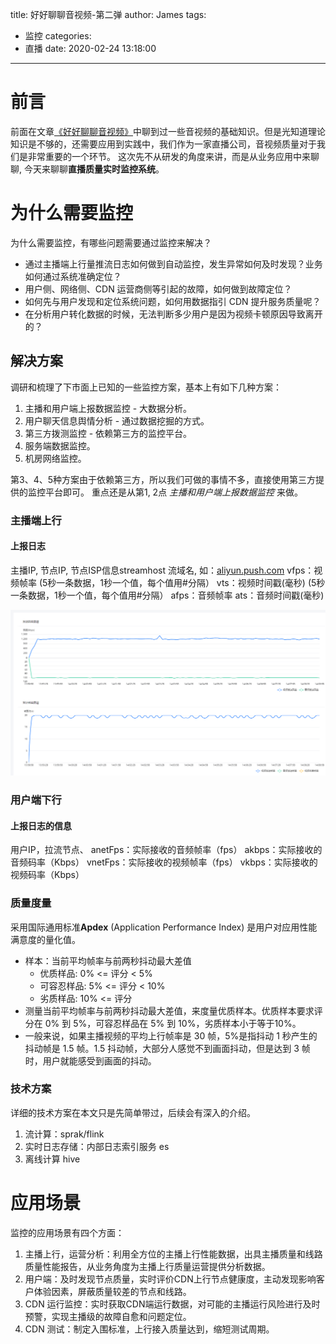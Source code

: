 title: 好好聊聊音视频-第二弹
author: James
tags:
  - 监控
categories:
  - 直播
date: 2020-02-24 13:18:00

---

# 前言

前面在文章[《好好聊聊音视频》](/直播/好好聊聊音视频/)中聊到过一些音视频的基础知识。但是光知道理论知识是不够的，还需要应用到实践中，我们作为一家直播公司，音视频质量对于我们是非常重要的一个环节。 这次先不从研发的角度来讲，而是从业务应用中来聊聊, 今天来聊聊**直播质量实时监控系统**。

<!-- more -->

# 为什么需要监控

为什么需要监控，有哪些问题需要通过监控来解决？
- 通过主播端上行量推流日志如何做到自动监控，发生异常如何及时发现？业务如何通过系统准确定位？
- 用户侧、网络侧、CDN 运营商侧等引起的故障，如何做到故障定位？
- 如何先与用户发现和定位系统问题，如何用数据指引 CDN 提升服务质量呢？
- 在分析用户转化数据的时候，无法判断多少用户是因为视频卡顿原因导致离开的？

## 解决方案

调研和梳理了下市面上已知的一些监控方案，基本上有如下几种方案：
1. 主播和用户端上报数据监控 - 大数据分析。
2. 用户聊天信息舆情分析 - 通过数据挖掘的方式。
3. 第三方拨测监控 - 依赖第三方的监控平台。
4. 服务端数据监控。
5. 机房网络监控。

第3、4、5种方案由于依赖第三方，所以我们可做的事情不多，直接使用第三方提供的监控平台即可。 重点还是从第1, 2点 *主播和用户端上报数据监控* 来做。

### 主播端上行

#### 上报日志

主播IP,  节点IP,  节点ISP信息streamhost 
流域名, 如：[aliyun.push.com](http://aliyun.push.com/) 
vfps：视频帧率 (5秒一条数据，1秒一个值，每个值用#分隔）
vts：视频时间戳(毫秒) (5秒一条数据，1秒一个值，每个值用#分隔）
afps：音频帧率
ats：音频时间戳(毫秒)

![stream](/images/stream/zhubo_push.png)

### 用户端下行

#### 上报日志的信息
用户IP，拉流节点、
anetFps：实际接收的音频帧率（fps）
akbps：实际接收的音频码率（Kbps）
vnetFps：实际接收的视频帧率（fps）
vkbps：实际接收的视频码率（Kbps）

### 质量度量

采用国际通用标准**Apdex** (Application Performance Index) 是用户对应用性能满意度的量化值。
- 样本：当前平均帧率与前两秒抖动最大差值
  - 优质样品: 0% <= 评分 < 5%
  - 可容忍样品: 5% <= 评分 < 10%
  - 劣质样品: 10% <= 评分
- 测量当前平均帧率与前两秒抖动最大差值，来度量优质样本。优质样本要求评分在 0% 到 5%，可容忍样品在 5% 到 10%，劣质样本小于等于10%。
- 一般来说，如果主播视频的平均上行帧率是 30 帧，5%是指抖动 1 秒产生的抖动帧是 1.5 帧。1.5 抖动帧，大部分人感觉不到画面抖动，但是达到 3 帧时，用户就能感受到画面的抖动。

### 技术方案
详细的技术方案在本文只是先简单带过，后续会有深入的介绍。
1. 流计算：sprak/flink
2. 实时日志存储：内部日志索引服务 es
3. 离线计算 hive

# 应用场景
监控的应用场景有四个方面：
1. 主播上行，运营分析：利用全方位的主播上行性能数据，出具主播质量和线路质量性能报告，从业务角度为主播上行质量运营提供分析数据。
2. 用户端：及时发现节点质量，实时评价CDN上行节点健康度，主动发现影响客户体验因素，屏蔽质量较差的节点和线路。
3. CDN 运行监控：实时获取CDN端运行数据，对可能的主播运行风险进行及时预警，实现主播级的故障自愈和问题定位。
4. CDN 测试：制定入围标准，上行接入质量达到，缩短测试周期。